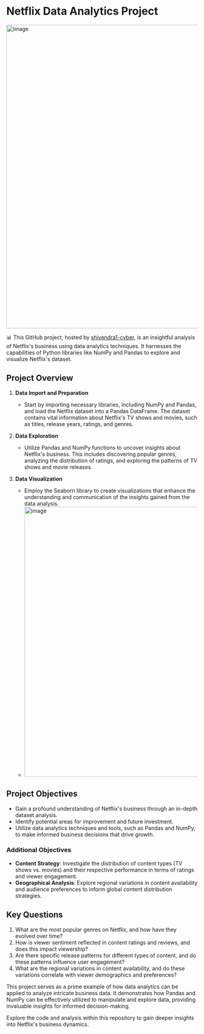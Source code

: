 
# Netflix Data Analytics Project
<img width="798" alt="image" src="https://github.com/shivendra1-cyber/Business-case-Netflix-Data-exploration-and-visualization-/assets/68283342/7252ce7a-5c3f-49ea-bd61-22a7ebca54fd">


📊 This GitHub project, hosted by [shivendra1-cyber](https://github.com/shivendra1-cyber), is an insightful analysis of Netflix's business using data analytics techniques. It harnesses the capabilities of Python libraries like NumPy and Pandas to explore and visualize Netflix's dataset.

## Project Overview

1. **Data Import and Preparation**
   - Start by importing necessary libraries, including NumPy and Pandas, and load the Netflix dataset into a Pandas DataFrame. The dataset contains vital information about Netflix's TV shows and movies, such as titles, release years, ratings, and genres.

2. **Data Exploration**
   - Utilize Pandas and NumPy functions to uncover insights about Netflix's business. This includes discovering popular genres, analyzing the distribution of ratings, and exploring the patterns of TV shows and movie releases.

3. **Data Visualization**
   - Employ the Seaborn library to create visualizations that enhance the understanding and communication of the insights gained from the data analysis.
   - <img width="710" alt="image" src="https://github.com/shivendra1-cyber/Business-case-Netflix-Data-exploration-and-visualization-/assets/68283342/fc1f1d6a-9eff-4141-9d4c-910bcf0273e2">


## Project Objectives

- Gain a profound understanding of Netflix's business through an in-depth dataset analysis.
- Identify potential areas for improvement and future investment.
- Utilize data analytics techniques and tools, such as Pandas and NumPy, to make informed business decisions that drive growth.

### Additional Objectives

- **Content Strategy**: Investigate the distribution of content types (TV shows vs. movies) and their respective performance in terms of ratings and viewer engagement.
- **Geographical Analysis**: Explore regional variations in content availability and audience preferences to inform global content distribution strategies.

## Key Questions

1. What are the most popular genres on Netflix, and how have they evolved over time?
2. How is viewer sentiment reflected in content ratings and reviews, and does this impact viewership?
3. Are there specific release patterns for different types of content, and do these patterns influence user engagement?
4. What are the regional variations in content availability, and do these variations correlate with viewer demographics and preferences?

This project serves as a prime example of how data analytics can be applied to analyze intricate business data. It demonstrates how Pandas and NumPy can be effectively utilized to manipulate and explore data, providing invaluable insights for informed decision-making.

Explore the code and analysis within this repository to gain deeper insights into Netflix's business dynamics.

